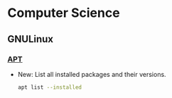 # Computer Science

## GNULinux

### [APT](apt.md)

* New: List all installed packages and their versions.

    ```bash
    apt list --installed
    ```